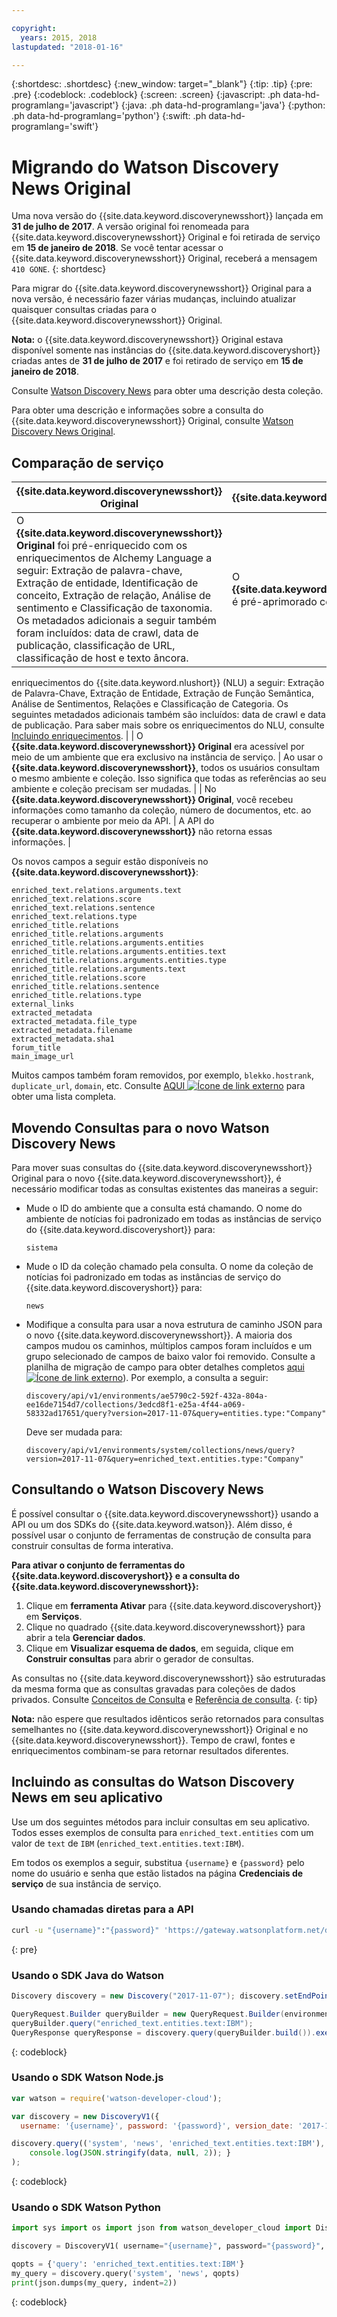 ```yaml
---

copyright:
  years: 2015, 2018
lastupdated: "2018-01-16"

---
```


{:shortdesc: .shortdesc}
{:new_window: target="_blank"}
{:tip: .tip}
{:pre: .pre}
{:codeblock: .codeblock}
{:screen: .screen}
{:javascript: .ph data-hd-programlang='javascript'}
{:java: .ph data-hd-programlang='java'}
{:python: .ph data-hd-programlang='python'}
{:swift: .ph data-hd-programlang='swift'}

# Migrando do Watson Discovery News Original

Uma nova versão do {{site.data.keyword.discoverynewsshort}} lançada em **31 de julho de 2017**. A versão original foi renomeada para {{site.data.keyword.discoverynewsshort}} Original e foi retirada de serviço em **15 de janeiro de 2018**. Se você tentar acessar o {{site.data.keyword.discoverynewsshort}} Original, receberá a mensagem `410 GONE`.
{: shortdesc}

Para migrar do {{site.data.keyword.discoverynewsshort}} Original para a nova versão, é necessário
fazer várias mudanças, incluindo atualizar quaisquer consultas criadas para o
{{site.data.keyword.discoverynewsshort}} Original.

  **Nota:** o {{site.data.keyword.discoverynewsshort}} Original estava disponível somente nas instâncias do {{site.data.keyword.discoveryshort}} criadas antes de **31 de julho de 2017** e foi retirado de serviço em **15 de janeiro de 2018**.

Consulte [Watson Discovery News](/docs/services/discovery/watson-discovery-news.html) para obter uma descrição desta coleção.

Para obter uma descrição e informações sobre a consulta do {{site.data.keyword.discoverynewsshort}}
Original, consulte
[Watson Discovery
News Original](/docs/services/discovery/discovery-auxiliary.html#watson-discovery-news-original).

## Comparação de serviço

| {{site.data.keyword.discoverynewsshort}} Original         | {{site.data.keyword.discoverynewsshort}}           |
|----------------------------------------|---------------------------------|
| O **{{site.data.keyword.discoverynewsshort}} Original** foi pré-enriquecido com os enriquecimentos de Alchemy Language a seguir: Extração de palavra-chave, Extração de entidade, Identificação de conceito, Extração de relação, Análise de sentimento e Classificação de taxonomia. Os metadados adicionais a seguir também foram incluídos: data de crawl, data de publicação, classificação de URL, classificação de host e texto âncora.     | O **{{site.data.keyword.discoverynewsshort}}** é pré-aprimorado com os
enriquecimentos do {{site.data.keyword.nlushort}} (NLU) a seguir: Extração de
Palavra-Chave, Extração de Entidade, Extração de Função Semântica, Análise de Sentimentos,
Relações e Classificação de Categoria. Os seguintes metadados adicionais também são incluídos: data de crawl e data de publicação. Para saber mais sobre os enriquecimentos do NLU, consulte
[Incluindo enriquecimentos](/docs/services/discovery/building.html#adding-enrichments).                         |
| O **{{site.data.keyword.discoverynewsshort}} Original** era acessível por meio de
um ambiente que era exclusivo na instância de serviço.                       | Ao usar o
**{{site.data.keyword.discoverynewsshort}}**, todos os usuários consultam o mesmo
ambiente e coleção. Isso significa que todas as referências ao seu ambiente e coleção precisam ser mudadas.      |
| No **{{site.data.keyword.discoverynewsshort}} Original**, você recebeu informações como tamanho da coleção, número de documentos, etc. ao recuperar o ambiente por meio da API. | A API do **{{site.data.keyword.discoverynewsshort}}** não retorna essas
informações.                          |

Os novos campos a seguir estão disponíveis no
**{{site.data.keyword.discoverynewsshort}}**:

`enriched_text.relations.arguments.text`  
`enriched_text.relations.score`  
`enriched_text.relations.sentence`  
`enriched_text.relations.type`  
`enriched_title.relations`  
`enriched_title.relations.arguments`  
`enriched_title.relations.arguments.entities`<br/>
`enriched_title.relations.arguments.entities.text`  
`enriched_title.relations.arguments.entities.type`  
`enriched_title.relations.arguments.text`  
`enriched_title.relations.score`  
`enriched_title.relations.sentence`  
`enriched_title.relations.type`  
`external_links`  
`extracted_metadata`  
`extracted_metadata.file_type`  
`extracted_metadata.filename`  
`extracted_metadata.sha1`  
`forum_title`  
`main_image_url`

Muitos campos também foram removidos, por exemplo, `blekko.hostrank`,
`duplicate_url`, `domain`, etc. Consulte <a target="_blank" href="https://watson-developer-cloud.github.io/doc-tutorial-downloads/discovery/News_migration_v_1.01.xlsx" download>AQUI <img src="../../icons/launch-glyph.svg" alt="Ícone de link externo" title="Ícone de link externo" class="style-scope doc-content"></a> para obter uma lista completa.

## Movendo Consultas para o novo Watson Discovery News

Para mover suas consultas do {{site.data.keyword.discoverynewsshort}} Original para o novo {{site.data.keyword.discoverynewsshort}}, é necessário modificar todas as consultas existentes das maneiras a seguir:  

- Mude o ID do ambiente que a consulta está chamando. O nome do ambiente de notícias foi padronizado em todas as instâncias de serviço do {{site.data.keyword.discoveryshort}} para:

  `sistema`  

- Mude o ID da coleção chamado pela consulta. O nome da coleção de notícias foi padronizado em todas as instâncias de serviço do {{site.data.keyword.discoveryshort}} para:

  `news`

- Modifique a consulta para usar a nova estrutura de caminho JSON para o novo {{site.data.keyword.discoverynewsshort}}. A maioria dos campos mudou os caminhos, múltiplos campos foram incluídos e um grupo selecionado de campos de baixo valor foi removido. Consulte a planilha de migração de campo para obter detalhes completos <a target="_blank" href="https://watson-developer-cloud.github.io/doc-tutorial-downloads/discovery/News_migration_v_1.01.xlsx" download>aqui <img src="../../icons/launch-glyph.svg" alt="Ícone de link externo" title="Ícone de link externo" class="style-scope doc-content"></a>). Por exemplo, a consulta a seguir:

  `discovery/api/v1/environments/ae5790c2-592f-432a-804a-ee16de7154d7/collections/3edcd8f1-e25a-4f44-a069-58332ad17651/query?version=2017-11-07&query=entities.type:"Company"`

  Deve ser mudada para:

  `discovery/api/v1/environments/system/collections/news/query?version=2017-11-07&query=enriched_text.entities.type:"Company"`  

## Consultando o Watson Discovery News

É possível consultar o {{site.data.keyword.discoverynewsshort}} usando a API ou um dos SDKs do {{site.data.keyword.watson}}. Além disso, é possível usar o conjunto de ferramentas de construção de consulta para construir consultas de forma interativa.

**Para ativar o conjunto de ferramentas do {{site.data.keyword.discoveryshort}} e a consulta do {{site.data.keyword.discoverynewsshort}}:**

1. Clique em **ferramenta Ativar** para {{site.data.keyword.discoveryshort}} em **Serviços**.
1. Clique no quadrado {{site.data.keyword.discoverynewsshort}} para abrir a tela **Gerenciar dados**.
1. Clique em **Visualizar esquema de dados**, em seguida, clique em **Construir consultas** para abrir o gerador de consultas.

  As consultas no {{site.data.keyword.discoverynewsshort}} são estruturadas da mesma forma que as consultas gravadas para coleções de dados privados. Consulte [Conceitos de Consulta](/docs/services/discovery/using.html) e [Referência de consulta](/docs/services/discovery/query-reference.html).
  {: tip}

**Nota:** não espere que resultados idênticos serão retornados para consultas semelhantes no {{site.data.keyword.discoverynewsshort}} Original e no {{site.data.keyword.discoverynewsshort}}. Tempo de crawl, fontes e enriquecimentos combinam-se para retornar resultados diferentes.

## Incluindo as consultas do Watson Discovery News em seu aplicativo

Use um dos seguintes métodos para incluir consultas em seu aplicativo. Todos esses exemplos de consulta para `enriched_text.entities` com um valor de `text` de `IBM` (`enriched_text.entities.text:IBM`).

Em todos os exemplos a seguir, substitua `{username}` e `{password}` pelo nome do usuário e senha que estão listados na página **Credenciais de serviço** de sua instância de serviço.

### Usando chamadas diretas para a API

```bash
curl -u "{username}":"{password}" 'https://gateway.watsonplatform.net/discovery/api/v1/environments/system/collections/news/query?version=2017-11-07&query=enriched_text.entities.text:IBM'
```
{: pre}

### Usando o SDK Java do Watson

```java
Discovery discovery = new Discovery("2017-11-07"); discovery.setEndPoint("https://gateway.watsonplatform.net/discovery/api/v1"); discovery.setUsernameAndPassword("{username}", "{password}"); String environmentId = "system"; String collectionId = "news";

QueryRequest.Builder queryBuilder = new QueryRequest.Builder(environmentId, collectionId);  
queryBuilder.query("enriched_text.entities.text:IBM");  
QueryResponse queryResponse = discovery.query(queryBuilder.build()).execute();
```
{: codeblock}

### Usando o SDK Watson Node.js

```javascript
var watson = require('watson-developer-cloud');  

var discovery = new DiscoveryV1({  
  username: '{username}', password: '{password}', version_date: '2017-11-07' });  

discovery.query(('system', 'news', 'enriched_text.entities.text:IBM'), function(error, data) {  
    console.log(JSON.stringify(data, null, 2)); }
);
```
{: codeblock}

### Usando o SDK Watson Python

```python
import sys import os import json from watson_developer_cloud import DiscoveryV1  

discovery = DiscoveryV1( username="{username}", password="{password}", version="2017-11-07" )  

qopts = {'query': 'enriched_text.entities.text:IBM'}  
my_query = discovery.query('system', 'news', qopts)  
print(json.dumps(my_query, indent=2))  
```
{: codeblock}
